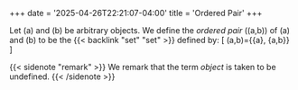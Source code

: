 +++
date = '2025-04-26T22:21:07-04:00'
title = 'Ordered Pair'
+++

Let \(a\) and \(b\) be arbitrary objects. We define the _ordered pair_
\((a,b)\) of \(a\) and \(b\) to be the
{{< backlink "set" "set" >}} defined by:
\[
    (a,b)=\{\{a\}, \{a,b\}\}
\]

{{< sidenote "remark" >}}
We remark that the term _object_ is taken to be undefined.
{{< /sidenote >}}
